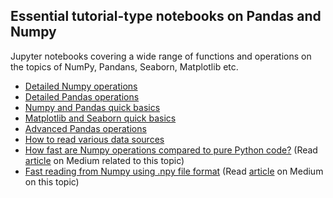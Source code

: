 ## Essential tutorial-type notebooks on Pandas and Numpy

Jupyter notebooks covering a wide range of functions and operations on the topics of NumPy, Pandans, Seaborn, Matplotlib etc.

* [Detailed Numpy operations](Numpy_operations.ipynb)
* [Detailed Pandas operations](Pandas_Operations.ipynb)
* [Numpy and Pandas quick basics](Numpy_Pandas_Quick.ipynb)
* [Matplotlib and Seaborn quick basics](Matplotlib_Seaborn_basics.ipynb)
* [Advanced Pandas operations](Advanced%20Pandas%20Operations.ipynb)
* [How to read various data sources](How%20to%20read%20various%20sources%20in%20a%20DataFrame.ipynb)
* [How fast are Numpy operations compared to pure Python code?](How%20fast%20are%20NumPy%20ops.ipynb) (Read [article](https://towardsdatascience.com/why-you-should-forget-for-loop-for-data-science-code-and-embrace-vectorization-696632622d5f) on Medium related to this topic)
* [Fast reading from Numpy using .npy file format](Numpy_Reading.ipynb) (Read [article](https://towardsdatascience.com/why-you-should-start-using-npy-file-more-often-df2a13cc0161) on Medium on this topic)